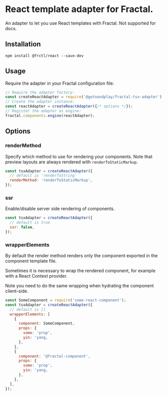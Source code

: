 # React template adapter for Fractal.

An adapter to let you use React templates with Fractal. Not supported for docs.

## Installation
```
npm install @frctl/react --save-dev
```

## Usage
Require the adapter in your Fractal configuration file:
```js
// Require the adapter factory:
const createReactAdapter = require('@gotoandplay/fractal-tsx-adapter');
// Create the adapter instance:
const reactAdapter = createReactAdapter({/* options */});
// Register the adapter as engine:
fractal.components.engine(reactAdapter);
```

## Options

### renderMethod

Specify which method to use for rendering your components. Note that preview layouts are always rendered with `renderToStaticMarkup`.

```js
const tsxAdapter = createReactAdapter({
  // default is 'renderToString'
  renderMethod: 'renderToStaticMarkup',
});
```

### ssr

Enable/disable server side rendering of components.

```js
const tsxAdapter = createReactAdapter({
  // default is true
  ssr: false,
});
```

### wrapperElements

By default the render method renders only the component exported in the component template file.

Sometimes it is necessary to wrap the rendered component, for example with a React Context provider.

Note you need to do the same wrapping when hydrating the component client-side.

```js
const SomeComponent = require('some-react-component');
const tsxAdapter = createReactAdapter({
  // default is []
  wrapperElements: [
    {
      component: SomeComponent,
      props: {
        some: 'prop',
        yin: 'yang,
      },
    },
    {
      component: '@fractal-component',
      props: {
        some: 'prop',
        yin: 'yang,
      },
    },
  ],
});
```
